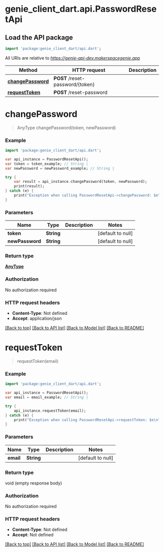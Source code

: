 # genie_client_dart.api.PasswordResetApi

## Load the API package
```dart
import 'package:genie_client_dart/api.dart';
```

All URIs are relative to *https://genie-api-dev.makerspacegenie.app*

Method | HTTP request | Description
------------- | ------------- | -------------
[**changePassword**](PasswordResetApi.md#changePassword) | **POST** /reset-password/{token} | 
[**requestToken**](PasswordResetApi.md#requestToken) | **POST** /reset-password | 


# **changePassword**
> AnyType changePassword(token, newPassword)



### Example 
```dart
import 'package:genie_client_dart/api.dart';

var api_instance = PasswordResetApi();
var token = token_example; // String | 
var newPassword = newPassword_example; // String | 

try { 
    var result = api_instance.changePassword(token, newPassword);
    print(result);
} catch (e) {
    print("Exception when calling PasswordResetApi->changePassword: $e\n");
}
```

### Parameters

Name | Type | Description  | Notes
------------- | ------------- | ------------- | -------------
 **token** | **String**|  | [default to null]
 **newPassword** | **String**|  | [default to null]

### Return type

[**AnyType**](AnyType.md)

### Authorization

No authorization required

### HTTP request headers

 - **Content-Type**: Not defined
 - **Accept**: application/json

[[Back to top]](#) [[Back to API list]](../README.md#documentation-for-api-endpoints) [[Back to Model list]](../README.md#documentation-for-models) [[Back to README]](../README.md)

# **requestToken**
> requestToken(email)



### Example 
```dart
import 'package:genie_client_dart/api.dart';

var api_instance = PasswordResetApi();
var email = email_example; // String | 

try { 
    api_instance.requestToken(email);
} catch (e) {
    print("Exception when calling PasswordResetApi->requestToken: $e\n");
}
```

### Parameters

Name | Type | Description  | Notes
------------- | ------------- | ------------- | -------------
 **email** | **String**|  | [default to null]

### Return type

void (empty response body)

### Authorization

No authorization required

### HTTP request headers

 - **Content-Type**: Not defined
 - **Accept**: Not defined

[[Back to top]](#) [[Back to API list]](../README.md#documentation-for-api-endpoints) [[Back to Model list]](../README.md#documentation-for-models) [[Back to README]](../README.md)

